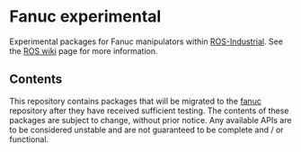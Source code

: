 # Fanuc experimental

Experimental packages for Fanuc manipulators within [ROS-Industrial][].
See the [ROS wiki][] page for more information.


## Contents

This repository contains packages that will be migrated to the [fanuc][] 
repository after they have received sufficient testing. The contents of 
these packages are subject to change, without prior notice. Any available 
APIs are to be considered unstable and are not guaranteed to be complete 
and / or functional.


[ROS-Industrial]: http://wiki.ros.org/Industrial
[ROS wiki]: http://wiki.ros.org/fanuc_experimental
[fanuc]: https://github.com/ros-industrial/fanuc
